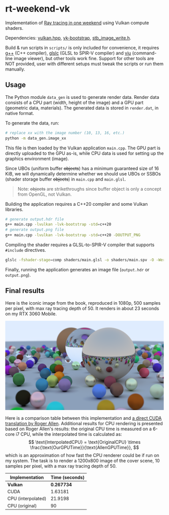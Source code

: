 # rt-weekend-vk

Implementation of [Ray tracing in one weekend](https://raytracing.github.io/)
using Vulkan compute shaders.

Dependencies: [vulkan.hpp](https://github.com/KhronosGroup/Vulkan-Hpp),
[vk-bootstrap](https://github.com/charles-lunarg/vk-bootstrap),
[stb_image_write.h](https://github.com/nothings/stb).

Build & run scripts in `scripts/` is only included for convenience, it requires
[g++](https://gcc.gnu.org/) (C++ compiler),
[glslc](https://github.com/google/shaderc) (GLSL to SPIR-V compiler) and
[viu](https://github.com/atanunq/viu) (command-line image viewer), but other
tools work fine. Support for other tools are NOT provided, user with different
setups must tweak the scripts or run them manually.

## Usage

The Python module `data_gen` is used to generate render data. Render data
consists of a CPU part (width, height of the image) and a GPU part (geometric
data, materials). The generated data is stored in `render.dat`, in native format.

To generate the data, run:
```sh
# replace xx with the image number (10, 13, 16, etc.)
python -m data_gen.image_xx
```

This file is then loaded by the Vulkan application `main.cpp`. The GPU part is
directly uploaded to the GPU as-is, while CPU data is used for setting up the
graphics environment (image).

Since UBOs (uniform buffer ~~objects~~) has a minimum guaranteed size of 16
KiB, we will dynamically determine whether we should use UBOs or SSBOs (shader
storage buffer ~~objects~~) in `main.cpp` and `main.glsl`.

>Note: ~~objects~~ are strikethroughs since buffer object is only a concept
>from OpenGL, not Vulkan.

Building the application requires a C++20 compiler and some Vulkan libraries.
```sh
# generate output.hdr file
g++ main.cpp -lvulkan -lvk-bootstrap -std=c++20
# generate output.png file
g++ main.cpp -lvulkan -lvk-bootstrap -std=c++20 -DOUTPUT_PNG
```

Compiling the shader requires a GLSL-to-SPIR-V compiler that supports
`#include` directives.
```sh
glslc -fshader-stage=comp shaders/main.glsl -o shaders/main.spv -O -Werror
```

Finally, running the application generates an image file (`output.hdr` or
`output.png`).

## Final results

Here is the iconic image from the book, reproduced in 1080p, 500 samples per
pixel, with max ray tracing depth of 50. It renders in about 23 seconds on my
RTX 3060 Mobile.

![demo image](./images/rt-weekend-vk.png)

Here is a comparison table between this implementation and [a direct CUDA
translation by Roger
Allen](https://developer.nvidia.com/blog/accelerated-ray-tracing-cuda/).
Additional results for CPU rendering is presented based on Roger Allen's
results: the original CPU time is measured on a 6-core i7 CPU, while the
interpolated time is calculated as: 
$$ \text{InterpolatedCPU} = \text{OriginalCPU} \times \frac{\text{OurGPUTime}}{\text{AllenGPUTime}}, $$
which is an approximation of how fast the CPU renderer could be if run on my
system. The task is to render a 1200x800 image of the cover scene, 10 samples
per pixel, with a max ray tracing depth of 50.

| Implementation     | Time (seconds) |
| ------------------ | -------------- |
| **Vulkan**         | **0.267734**   |
| CUDA               | 1.63181        |
| CPU (interpolated) | 21.9198        |
| CPU (original)     | 90             |

